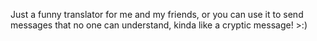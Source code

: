 Just a funny translator for me and my friends, or you can use it to send messages that no one can understand, kinda like a cryptic message! >:)

